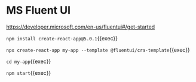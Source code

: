 # MS Fluent UI

https://developer.microsoft.com/en-us/fluentui#/get-started



`npm install create-react-app@5.0.1`{{exec}}

`npx create-react-app my-app --template @fluentui/cra-template`{{exec}}

`cd my-app`{{exec}}

`npm start`{{exec}}